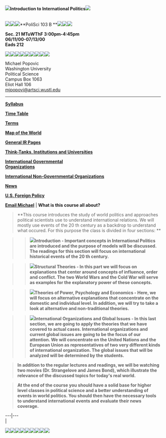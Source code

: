 

######
[![](germany.gif)](ftp://artsci.wustl.edu/home/artsci/students/m/mjpopovi/public_html)**Introduction
to International
Politics**[![](croatia.gif)](ftp://artsci.wustl.edu/home/artsci/students/m/mjpopovi/public_html)

######
[![](togo.gif)](ftp://artsci.wustl.edu/home/artsci/students/m/mjpopovi/public_html)[![](eeu.gif)](ftp://artsci.wustl.edu/home/artsci/students/m/mjpopovi/public_html)[![](bulgaria.gif)](ftp://artsci.wustl.edu/home/artsci/students/m/mjpopovi/public_html)**PoliSci
103 B
**[![](albania.gif)](ftp://artsci.wustl.edu/home/artsci/students/m/mjpopovi/public_html)[![](un.gif)](ftp://artsci.wustl.edu/home/artsci/students/m/mjpopovi/public_html)[![](benin.gif)](ftp://artsci.wustl.edu/home/artsci/students/m/mjpopovi/public_html)

  
**Sec. 21 MTuWThF 3:00pm-4:45pm**  
**06/11/00-07/13/00**  
**Eads 212**

[![](argentin.gif)](ftp://artsci.wustl.edu/home/artsci/students/m/mjpopovi/public_html)[![](australia.gif)](ftp://artsci.wustl.edu/home/artsci/students/m/mjpopovi/public_html)[![](brazil.gif)](ftp://artsci.wustl.edu/home/artsci/students/m/mjpopovi/public_html)[![](burkina.gif)](ftp://artsci.wustl.edu/home/artsci/students/m/mjpopovi/public_html)[![](china.gif)](ftp://artsci.wustl.edu/home/artsci/students/m/mjpopovi/public_html)[![](colombia.gif)](ftp://artsci.wustl.edu/home/artsci/students/m/mjpopovi/public_html)[![](cuba.gif)](ftp://artsci.wustl.edu/home/artsci/students/m/mjpopovi/public_html)[![](iceland.gif)](ftp://artsci.wustl.edu/home/artsci/students/m/mjpopovi/public_html)[![](france.gif)](ftp://artsci.wustl.edu/home/artsci/students/m/mjpopovi/public_html)

Michael Popovic  
Washington University  
Political Science  
Campus Box 1063  
Eliot Hall 106  
mjpopovi@artsci.wustl.edu  
  
---  
**[Syllabus](http://artsci.wustl.edu/~mjpopovi/syllabus.html)**

**[Time Table](http://artsci.wustl.edu/~mjpopovi/Timetable.html)**

**[Terms](http://artsci.wustl.edu/~mjpopovi/Terms.htm)**

**[Map of the World](http://artsci.wustl.edu/~mjpopovi/WORLDR-W2.gif)**

**[General IR Pages](http://artsci.wustl.edu/~mjpopovi/IR_Pages.html)**

**[Think-Tanks, Institutions and
Universities](http://artsci.wustl.edu/~mjpopovi/ThinkTank.html)**

**[International Governmental](http://artsci.wustl.edu/~mjpopovi/IGO.html)**  
**[Organizations](http://artsci.wustl.edu/~mjpopovi/IGO.html)**

**[International Non-Governmental
Organizations](http://artsci.wustl.edu/~mjpopovi/NGOs.html)**

**[News](http://artsci.wustl.edu/~mjpopovi/News.html)**

**[U.S. Foreign Policy](http://artsci.wustl.edu/~mjpopovi/US_Foreign.html)**

**[Email Michael](mailto:mjpopovi@artsci.wustl.edu)** |  **What is this course
all about?**

> **This course introduces the study of world politics and approaches
political scientists use to understand international relations. We will mostly
use events of the 20 th century as a backdrop to understand what occured. For
this purpose the class is divided in four sections: **

>

>> ![](blackbal.gif)**Introduction \- Important concepts in International
Politics are introduced and the purpose of models will be discussed. The
readings for this section will focus on international historical events of the
20 th century.**

>>

>> ![](blackbal.gif)**Structural Theories - In this part we will focus on
explanations that center around concepts of influence, order and conflict. The
two World Wars and the Cold War will serve as examples for the explanatory
power of these concepts.**

>>

>> ![](blackbal.gif)**Theories of Power, Psychology and Economics - Here, we
will focus on alternative explanations that concentrate on the domestic and
individual level. In addition, we will try to take a look at alternative and
non-traditional theories.**

>>

>> ![](blackbal.gif)**International Organizations and Global Issues - In this
last section, we are going to apply the theories that we have covered to
actual cases. International organizations and current global issues are going
to be the focus of our attention. We will concentrate on the United Nations
and the European Union as representatives of two very different kinds of
international organization. The global issues that will be analyzed will be
determined by the students.**

>

> **In addition to the regular lectures and readings, we will be watching two
movies (Dr. Strangelove and James Bond), which illustrate the relevance of the
discussed topics for today's real world.**

>

> **At the end of the course you should have a solid base for higher level
classes in political science and a better understanding of events in world
politics. You should then have the necessary tools to understand international
events and evaluate their news coverage.**  
  
---|---  
|  
  


[![](indones.gif)](ftp://artsci.wustl.edu/home/artsci/students/m/mjpopovi/public_html)[![](israel.gif)](ftp://artsci.wustl.edu/home/artsci/students/m/mjpopovi/public_html)[![](japan.gif)](ftp://artsci.wustl.edu/home/artsci/students/m/mjpopovi/public_html)[![](philipp.gif)](ftp://artsci.wustl.edu/home/artsci/students/m/mjpopovi/public_html)[![](russia.gif)](ftp://artsci.wustl.edu/home/artsci/students/m/mjpopovi/public_html)[![](safrica.gif)](ftp://artsci.wustl.edu/home/artsci/students/m/mjpopovi/public_html)[![](saudi.gif)](ftp://artsci.wustl.edu/home/artsci/students/m/mjpopovi/public_html)[![](gambia.gif)](ftp://artsci.wustl.edu/home/artsci/students/m/mjpopovi/public_html)[![](uk.gif)](ftp://artsci.wustl.edu/home/artsci/students/m/mjpopovi/public_html)

